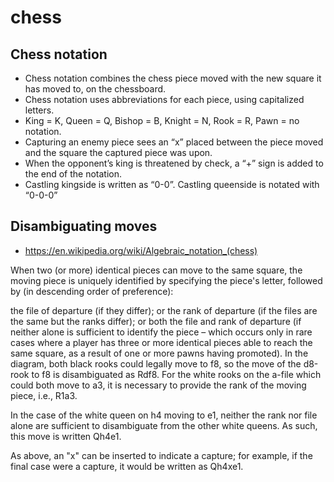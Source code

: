 # chess

## Chess notation
- Chess notation combines the chess piece moved with the new square it has moved to, on the chessboard.
- Chess notation uses abbreviations for each piece, using capitalized letters.
- King = K, Queen = Q, Bishop = B, Knight = N, Rook = R, Pawn = no notation.
- Capturing an enemy piece sees an “x” placed between the piece moved and the square the captured piece was upon.
- When the opponent’s king is threatened by check, a “+” sign is added to the end of the notation.
- Castling kingside is written as “0-0”. Castling queenside is notated with “0-0-0”


## Disambiguating moves
- https://en.wikipedia.org/wiki/Algebraic_notation_(chess)

When two (or more) identical pieces can move to the same square, the moving piece is uniquely identified by specifying the piece's letter, followed by (in descending order of preference):

the file of departure (if they differ); or
the rank of departure (if the files are the same but the ranks differ); or
both the file and rank of departure (if neither alone is sufficient to identify the piece – which occurs only in rare cases where a player has three or more identical pieces able to reach the same square, as a result of one or more pawns having promoted).
In the diagram, both black rooks could legally move to f8, so the move of the d8-rook to f8 is disambiguated as Rdf8. For the white rooks on the a-file which could both move to a3, it is necessary to provide the rank of the moving piece, i.e., R1a3.

In the case of the white queen on h4 moving to e1, neither the rank nor file alone are sufficient to disambiguate from the other white queens. As such, this move is written Qh4e1.

As above, an "x" can be inserted to indicate a capture; for example, if the final case were a capture, it would be written as Qh4xe1.
